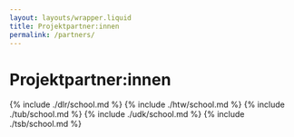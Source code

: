 ```yaml
---
layout: layouts/wrapper.liquid
title: Projektpartner:innen
permalink: /partners/
---
```


<h1 class="text-green">Projektpartner:innen</h1>

{% include ./dlr/school.md %}
{% include ./htw/school.md %}
{% include ./tub/school.md %}
{% include ./udk/school.md %}
{% include ./tsb/school.md %}
